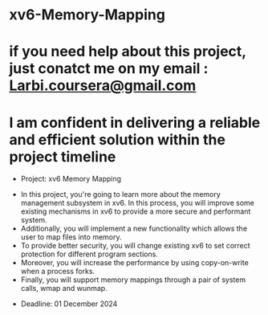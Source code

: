 # xv6-Memory-Mapping
# if you need help about this project, just conatct me on my email : Larbi.coursera@gmail.com
# I am confident in delivering a reliable and efficient solution within the project timeline

* Project: xv6 Memory Mapping
- In this project, you're going to learn more about the memory management subsystem in xv6. In this process, you will improve some existing mechanisms in xv6 to provide a more secure and performant system.
- Additionally, you will implement a new functionality which allows the user to map files into memory.
- To provide better security, you will change existing xv6 to set correct protection for different program sections.
- Moreover, you will increase the performance by using copy-on-write when a process forks.
- Finally, you will support memory mappings through a pair of system calls, wmap and wunmap.

* Deadline: 01 December 2024
